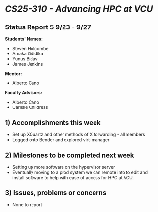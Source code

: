 # *CS25-310 - Advancing HPC at VCU*

## Status Report 5 9/23 - 9/27

**Students' Names:**
  - Steven Holcombe
  - Amaka Odidika
  - Yunus Bidav
  - James Jenkins

**Mentor:**
  - Alberto Cano

**Faculty Advisors:**
  - Alberto Cano
  - Carlisle Childress

## 1) Accomplishments this week 
  - Set up XQuartz and other methods of X forwarding - all members
  - Logged onto Bender and explored virt-manager

## 2) Milestones to be completed next week ##
  - Setting up more software on the hypervisor server
  - Eventually moving to a prod system we can remote into to edit and install software to help with ease of access for HPC at VCU.

## 3) Issues, problems or concerns ##
  - None to report
